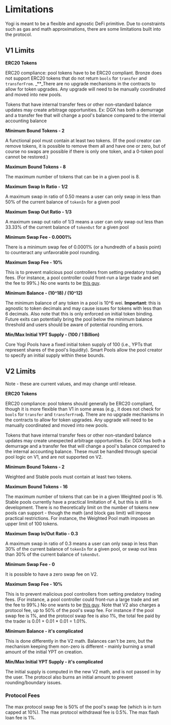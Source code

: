 # Limitations

Yogi is meant to be a flexible and agnostic DeFi primitive. Due to constraints such as gas and math approximations, there are some limitations built into the protocol.

## V1 Limits

**ERC20 Tokens**

ERC20 compliance: pool tokens have to be ERC20 compliant. Bronze does not support ERC20 tokens that do not return `bools` for `transfer` and `transferFrom`. \_\*\*\_There are no upgrade mechanisms in the contracts to allow for token upgrades. Any upgrade will need to be manually coordinated and moved into new pools.

Tokens that have internal transfer fees or other non-standard balance updates may create arbitrage opportunities. Ex: DGX has both a demurrage and a transfer fee that will change a pool's balance compared to the internal accounting balance

**Minimum Bound Tokens - 2**

A functional pool must contain at least two tokens. \(If the pool creator can remove tokens, it is possible to remove them all and have one or zero, but of course no swaps are possible if there is only one token, and a 0-token pool cannot be restored.\)

**Maximum Bound Tokens - 8**

The maximum number of tokens that can be in a given pool is 8.

**Maximum Swap In Ratio - 1/2**

A maximum swap in ratio of 0.50 means a user can only swap in less than 50% of the current balance of `tokenIn` for a given pool

**Maximum Swap Out Ratio - 1/3**

A maximum swap out ratio of 1/3 means a user can only swap out less than 33.33% of the current balance of `tokenOut` for a given pool

**Minimum Swap Fee - 0.0001%**

There is a minimum swap fee of 0.0001% \(or a hundredth of a basis point\) to counteract any unfavorable pool rounding.

**Maximum Swap Fee - 10%**

This is to prevent malicious pool controllers from setting predatory trading fees. \(For instance, a pool controller could front-run a large trade and set the fee to 99%.\) No one wants to be [this guy](https://etherchain.org/tx/c215b9356db58ce05412439f49a842f8a3abe6c1792ff8f2c3ee425c3501023c).

**Minimum Balance - \(10^18\) / \(10^12\)**

The minimum balance of any token in a pool is 10^6 wei. **Important**: this is agnostic to token decimals and may cause issues for tokens with less than 6 decimals. Also note that this is only enforced on initial token binding. Future exits can potentially bring the pool below the minimum balance threshold and users should be aware of potential rounding errors.

**Min/Max Initial YPT Supply - \(100 / 1 Billion\)**

Core Yogi Pools have a fixed initial token supply of 100 \(i.e., YPTs that represent shares of the pool's liquidity\). Smart Pools allow the pool creator to specify an initial supply within these bounds.

## V2 Limits

Note - these are current values, and may change until release.

**ERC20 Tokens**

ERC20 compliance: pool tokens should generally be ERC20 compliant, though it is more flexible than V1 in some areas \(e.g., it does not check for `bools` for `transfer` and `transferFrom`**\).** There are no upgrade mechanisms in the contracts to allow for token upgrades. Any upgrade will need to be manually coordinated and moved into new pools.

Tokens that have internal transfer fees or other non-standard balance updates may create unexpected arbitrage opportunities. Ex: DGX has both a demurrage and a transfer fee that will change a pool's balance compared to the internal accounting balance. These must be handled through special pool logic on V1, and are not supported on V2.

**Minimum Bound Tokens - 2**

Weighted and Stable pools must contain at least two tokens.

**Maximum Bound Tokens - 16**

The maximum number of tokens that can be in a given Weighted pool is 16. Stable pools currently have a practical limitation of 4, but this is still in development. There is no theoretically limit on the number of tokens new pools can support - though the math \(and block gas limit\) will impose practical restrictions. For instance, the Weighted Pool math imposes an upper limit of 100 tokens.

**Maximum Swap In/Out Ratio - 0.3**

A maximum swap in ratio of 0.3 means a user can only swap in less than 30% of the current balance of `tokenIn` for a given pool, or swap out less than 30% of the current balance of `tokenOut`.

**Minimum Swap Fee - 0**

It is possible to have a zero swap fee on V2.

**Maximum Swap Fee - 10%**

This is to prevent malicious pool controllers from setting predatory trading fees. \(For instance, a pool controller could front-run a large trade and set the fee to 99%.\) No one wants to be [this guy](https://etherchain.org/tx/c215b9356db58ce05412439f49a842f8a3abe6c1792ff8f2c3ee425c3501023c). Note that V2 also charges a protocol fee, up to 50% of the pool's swap fee. For instance if the pool swap fee is 1%, and the protocol swap fee is also 1%, the total fee paid by the trader is 0.01 + 0.01 \* 0.01 = 1.01%.

**Minimum Balance - it's complicated**

This is done differently in the V2 math. Balances can't be zero, but the mechanism keeping them non-zero is different - mainly burning a small amount of the initial YPT on creation.

**Min/Max Initial YPT Supply - it's complicated**

The initial supply is computed in the new V2 math, and is not passed in by the user. The protocol also burns an initial amount to prevent rounding/boundary issues.

### Protocol Fees

The max protocol swap fee is 50% of the pool's swap fee \(which is in turn capped at 10%\). The max protocol withdrawal fee is 0.5%. The max flash loan fee is 1%.

